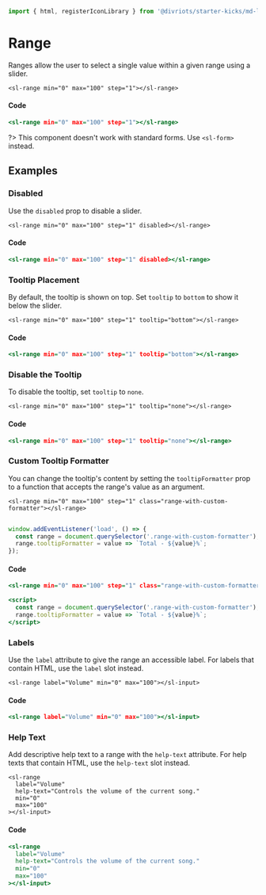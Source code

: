 ```js script
import { html, registerIconLibrary } from '@divriots/starter-kicks/md-layout';
```

# Range



Ranges allow the user to select a single value within a given range using a slider.


```html:html
<sl-range min="0" max="100" step="1"></sl-range>
```

#### Code

```htm
<sl-range min="0" max="100" step="1"></sl-range>
```

?> This component doesn't work with standard forms. Use `<sl-form>` instead.

## Examples

### Disabled

Use the `disabled` prop to disable a slider.


```html:html
<sl-range min="0" max="100" step="1" disabled></sl-range>
```

#### Code

```htm
<sl-range min="0" max="100" step="1" disabled></sl-range>
```

### Tooltip Placement

By default, the tooltip is shown on top. Set `tooltip` to `bottom` to show it below the slider.


```html:html
<sl-range min="0" max="100" step="1" tooltip="bottom"></sl-range>
```

#### Code

```htm
<sl-range min="0" max="100" step="1" tooltip="bottom"></sl-range>
```

### Disable the Tooltip

To disable the tooltip, set `tooltip` to `none`.


```html:html
<sl-range min="0" max="100" step="1" tooltip="none"></sl-range>
```

#### Code

```htm
<sl-range min="0" max="100" step="1" tooltip="none"></sl-range>
```

### Custom Tooltip Formatter

You can change the tooltip's content by setting the `tooltipFormatter` prop to a function that accepts the range's value as an argument.


```html:html
<sl-range min="0" max="100" step="1" class="range-with-custom-formatter"></sl-range>


```
```js script
window.addEventListener('load', () => {
  const range = document.querySelector('.range-with-custom-formatter');
  range.tooltipFormatter = value => `Total - ${value}%`;
});
```
#### Code

```htm
<sl-range min="0" max="100" step="1" class="range-with-custom-formatter"></sl-range>

<script>
  const range = document.querySelector('.range-with-custom-formatter');
  range.tooltipFormatter = value => `Total - ${value}%`;
</script>
```

### Labels

Use the `label` attribute to give the range an accessible label. For labels that contain HTML, use the `label` slot instead.


```html:html
<sl-range label="Volume" min="0" max="100"></sl-input>
```

#### Code

```htm
<sl-range label="Volume" min="0" max="100"></sl-input>
```

### Help Text

Add descriptive help text to a range with the `help-text` attribute. For help texts that contain HTML, use the `help-text` slot instead.


```html:html
<sl-range 
  label="Volume" 
  help-text="Controls the volume of the current song."
  min="0"
  max="100"
></sl-input>
```

#### Code

```htm
<sl-range 
  label="Volume" 
  help-text="Controls the volume of the current song."
  min="0"
  max="100"
></sl-input>
```


